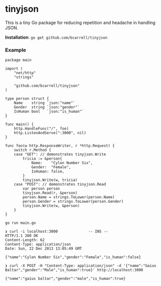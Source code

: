 # tinyjson

This is a tiny Go package for reducing repetition and headache in handling JSON.

**Installation**: `go get github.com/bcarrell/tinyjson`

### Example

	package main

	import (
		"net/http"
		"strings"

		"github.com/bcarrell/tinyjson"
	)

	type person struct {
		Name    string `json:"name"`
		Gender  string `json:"gender"`
		IsHuman bool   `json:"is_human"`
	}

	func main() {
		http.HandleFunc("/", foo)
		http.ListenAndServe(":3000", nil)
	}

	func foo(w http.ResponseWriter, r *http.Request) {
		switch r.Method {
		case "GET": // demonstrates tinyjson.Write
			tricia := &person{
				Name:    "Cylon Number Six",
				Gender:  "Female",
				IsHuman: false,
			}
			tinyjson.Write(w, tricia)
		case "POST": // demonstrates tinyjson.Read
			var person person
			tinyjson.Read(r, &person)
			person.Name = strings.ToLower(person.Name)
			person.Gender = strings.ToLower(person.Gender)
			tinyjson.Write(w, &person)
		}
	}

<!-- separate -->

	go run main.go

<!-- separate -->

	❯ curl -i localhost:3000              -- INS --
	HTTP/1.1 200 OK
	Content-Length: 62
	Content-Type: application/json
	Date: Sun, 22 Dec 2013 13:05:49 GMT

	{"name":"Cylon Number Six","gender":"Female","is_human":false}

<!-- separate -->

	❯ curl -X POST -H "Content-Type: application/json" -d '{"name":"Gaius Baltar","gender":"Male","is_human":true}' http://localhost:3000

	{"name":"gaius baltar","gender":"male","is_human":true}